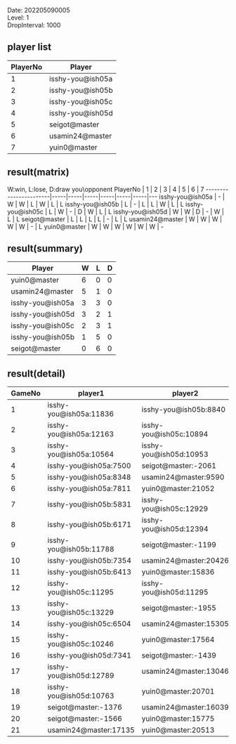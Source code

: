 Date: 202205090005  
Level: 1  
DropInterval: 1000  
## player list
PlayerNo  |  Player
----------|------------------
1         |  isshy-you@ish05a
2         |  isshy-you@ish05b
3         |  isshy-you@ish05c
4         |  isshy-you@ish05d
5         |  seigot@master
6         |  usamin24@master
7         |  yuin0@master
## result(matrix)
W:win, L:lose, D:draw
you\opponent PlayerNo  |  1  |  2  |  3  |  4  |  5  |  6  |  7
-----------------------|-----|-----|-----|-----|-----|-----|---
isshy-you@ish05a       |  -  |  W  |  W  |  L  |  W  |  L  |  L
isshy-you@ish05b       |  L  |  -  |  L  |  L  |  W  |  L  |  L
isshy-you@ish05c       |  L  |  W  |  -  |  D  |  W  |  L  |  L
isshy-you@ish05d       |  W  |  W  |  D  |  -  |  W  |  L  |  L
seigot@master          |  L  |  L  |  L  |  L  |  -  |  L  |  L
usamin24@master        |  W  |  W  |  W  |  W  |  W  |  -  |  L
yuin0@master           |  W  |  W  |  W  |  W  |  W  |  W  |  -
## result(summary)
Player            |  W  |  L  |  D
------------------|-----|-----|---
yuin0@master      |  6  |  0  |  0
usamin24@master   |  5  |  1  |  0
isshy-you@ish05a  |  3  |  3  |  0
isshy-you@ish05d  |  3  |  2  |  1
isshy-you@ish05c  |  2  |  3  |  1
isshy-you@ish05b  |  1  |  5  |  0
seigot@master     |  0  |  6  |  0
## result(detail)
GameNo  |  player1                 |  player2
--------|--------------------------|------------------------
1       |  isshy-you@ish05a:11836  |  isshy-you@ish05b:8840
2       |  isshy-you@ish05a:12163  |  isshy-you@ish05c:10894
3       |  isshy-you@ish05a:10564  |  isshy-you@ish05d:10953
4       |  isshy-you@ish05a:7500   |  seigot@master:-2061
5       |  isshy-you@ish05a:8348   |  usamin24@master:9590
6       |  isshy-you@ish05a:7811   |  yuin0@master:21052
7       |  isshy-you@ish05b:5831   |  isshy-you@ish05c:12929
8       |  isshy-you@ish05b:6171   |  isshy-you@ish05d:12394
9       |  isshy-you@ish05b:11788  |  seigot@master:-1199
10      |  isshy-you@ish05b:7354   |  usamin24@master:20426
11      |  isshy-you@ish05b:6413   |  yuin0@master:15836
12      |  isshy-you@ish05c:11295  |  isshy-you@ish05d:11295
13      |  isshy-you@ish05c:13229  |  seigot@master:-1955
14      |  isshy-you@ish05c:6504   |  usamin24@master:15305
15      |  isshy-you@ish05c:10246  |  yuin0@master:17564
16      |  isshy-you@ish05d:7341   |  seigot@master:-1439
17      |  isshy-you@ish05d:12789  |  usamin24@master:13046
18      |  isshy-you@ish05d:10763  |  yuin0@master:20701
19      |  seigot@master:-1376     |  usamin24@master:16039
20      |  seigot@master:-1566     |  yuin0@master:15775
21      |  usamin24@master:17135   |  yuin0@master:20513
